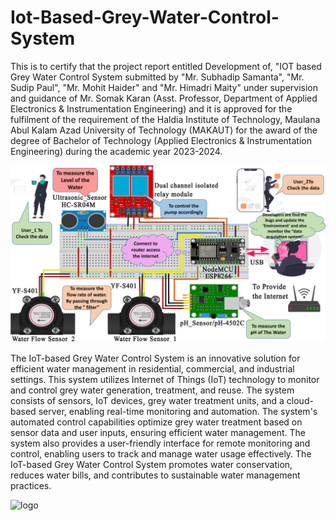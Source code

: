 # Iot-Based-Grey-Water-Control-System
This is to certify that the project report entitled Development of, "IOT based Grey Water Control System submitted by "Mr. Subhadip Samanta", "Mr. Sudip Paul", "Mr. Mohit Haider" and "Mr. Himadri Maity" under supervision and guidance of Mr. Somak Karan (Asst. Professor, Department of Applied Electronics & Instrumentation Engineering) and it is approved for the  fulfilment of the requirement of the Haldia Institute of Technology, Maulana Abul Kalam Azad University of Technology (MAKAUT) for the award of the degree of Bachelor of Technology (Applied Electronics & Instrumentation Engineering) during the academic year 2023-2024.

![logo](https://github.com/TheHextronics/Iot-Based-Grey-Water-Control-System/blob/main/Document/Cool_circuit%20Diagram.png)

The IoT-based Grey Water Control System is an innovative solution for efficient water management in residential, commercial, and industrial settings. This system utilizes Internet of Things (IoT) technology to monitor and control grey water generation, treatment, and reuse. The system consists of sensors, IoT devices, grey water treatment units, and a cloud-based server, enabling real-time monitoring and automation. The system's automated control capabilities optimize grey water treatment based on sensor data and user inputs, ensuring efficient water management. The system also provides a user-friendly interface for remote monitoring and control, enabling users to track and manage water usage effectively. The IoT-based Grey Water Control System promotes water conservation, reduces water bills, and contributes to sustainable water management practices.

![logo](https://github.com/TheHextronics/Iot-Based-Grey-Water-Control-System/blob/main/Photo/IMG_20240605_131708.jpg)
